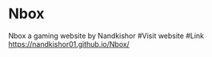 # Nbox
Nbox a gaming website by Nandkishor
#Visit website 
#Link https://nandkishor01.github.io/Nbox/
